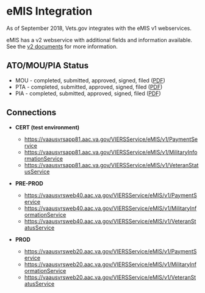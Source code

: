 # eMIS Integration
As of September 2018, Vets.gov integrates with the eMIS v1 webservices. 

eMIS has a v2 webservice with additional fields and information available. See the [v2 documents](emis-documents/v2) for more information. 

## ATO/MOU/PIA Status
- MOU - completed, submitted, approved, signed, filed ([PDF](https://github.com/department-of-veterans-affairs/vets.gov-ato/blob/master/assets/VetsGov%20ISAMOUs/Vets.gov%20VA%20VRS%20MOU%20ISA%2020170501.pdf))
- PTA - completed, submitted, approved, signed, filed ([PDF](https://github.com/department-of-veterans-affairs/vets.gov-ato/blob/master/assets/PTA_PIA/PTA%20vets.gov_5192017_Signed.pdf))
- PIA - completed, submitted, approved, signed, filed ([PDF](https://github.com/department-of-veterans-affairs/vets.gov-ato/blob/master/assets/PTA_PIA/PIA%20vets.gov_5192017_Signed.pdf))

## Connections

- **CERT (test environment)**
  - https://vaausvrsapp81.aac.va.gov/VIERSService/eMIS/v1/PaymentService
  - https://vaausvrsapp81.aac.va.gov/VIERSService/eMIS/v1/MilitaryInformationService
  - https://vaausvrsapp81.aac.va.gov/VIERSService/eMIS/v1/VeteranStatusService

- **PRE-PROD**
  - https://vaausvrsweb40.aac.va.gov/VIERSService/eMIS/v1/PaymentService
  - https://vaausvrsweb40.aac.va.gov/VIERSService/eMIS/v1/MilitaryInformationService
  - https://vaausvrsweb40.aac.va.gov/VIERSService/eMIS/v1/VeteranStatusService

- **PROD**
  - https://vaausvrsweb20.aac.va.gov/VIERSService/eMIS/v1/PaymentService
  - https://vaausvrsweb20.aac.va.gov/VIERSService/eMIS/v1/MilitaryInformationService
  - https://vaausvrsweb20.aac.va.gov/VIERSService/eMIS/v1/VeteranStatusService
  
  
